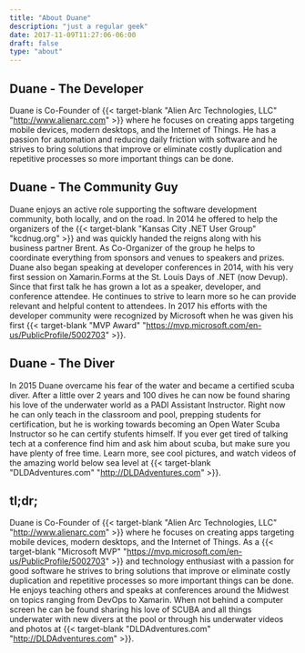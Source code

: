 ```yaml
---
title: "About Duane"
description: "just a regular geek"
date: 2017-11-09T11:27:06-06:00
draft: false
type: "about"
---
```


## Duane - The Developer

Duane is Co-Founder of {{< target-blank "Alien Arc Technologies, LLC" "http://www.alienarc.com" >}} where he focuses on creating apps targeting mobile devices, modern desktops, and the Internet of Things. He has a passion for automation and reducing daily friction with software and he strives to bring solutions that improve or eliminate costly duplication and repetitive processes so more important things can be done. 

## Duane - The Community Guy

Duane enjoys an active role supporting the software development community, both locally, and on the road. In 2014 he offered to help the organizers of the {{< target-blank "Kansas City .NET User Group" "kcdnug.org" >}} and was quickly handed the reigns along with his business partner Brent. As Co-Organizer of the group he helps to coordinate everything from sponsors and venues to speakers and prizes. Duane also began speaking at developer conferences in 2014, with his very first session on Xamarin.Forms at the St. Louis Days of .NET (now Devup). Since that first talk he has grown a lot as a speaker, developer, and conference attendee. He continues to strive to learn more so he can provide relevant and helpful content to attendees. In 2017 his efforts with the developer community were recognized by Microsoft when he was given his first {{< target-blank "MVP Award" "https://mvp.microsoft.com/en-us/PublicProfile/5002703" >}}.

## Duane - The Diver

In 2015 Duane overcame his fear of the water and became a certified scuba diver. After a little over 2 years and 100 dives he can now be found sharing his love of the underwater world as a PADI Assistant Instructor. Right now he can only teach in the classroom and pool, prepping students for certification, but he is working towards becoming an Open Water Scuba Instructor so he can certify stufents himself. If you ever get tired of talking tech at a conference find him and ask him about scuba, but make sure you have plenty of free time. Learn more, see cool pictures, and watch videos of the amazing world below sea level at {{< target-blank "DLDAdventures.com" "http://DLDAdventures.com" >}}.

## tl;dr;

Duane is Co-Founder of {{< target-blank "Alien Arc Technologies, LLC" "http://www.alienarc.com" >}} where he focuses on creating apps targeting mobile devices, modern desktops, and the Internet of Things. As a {{< target-blank "Microsoft MVP" "https://mvp.microsoft.com/en-us/PublicProfile/5002703" >}} and technology enthusiast with a passion for good software he strives to bring solutions that improve or eliminate costly duplication and repetitive processes so more important things can be done. He enjoys teaching others and speaks at conferences around the Midwest on topics ranging from DevOps to Xamarin. When not behind a computer screen he can be found sharing his love of SCUBA and all things underwater with new divers at the pool or through his underwater videos and photos at {{< target-blank "DLDAdventures.com" "http://DLDAdventures.com" >}}.
